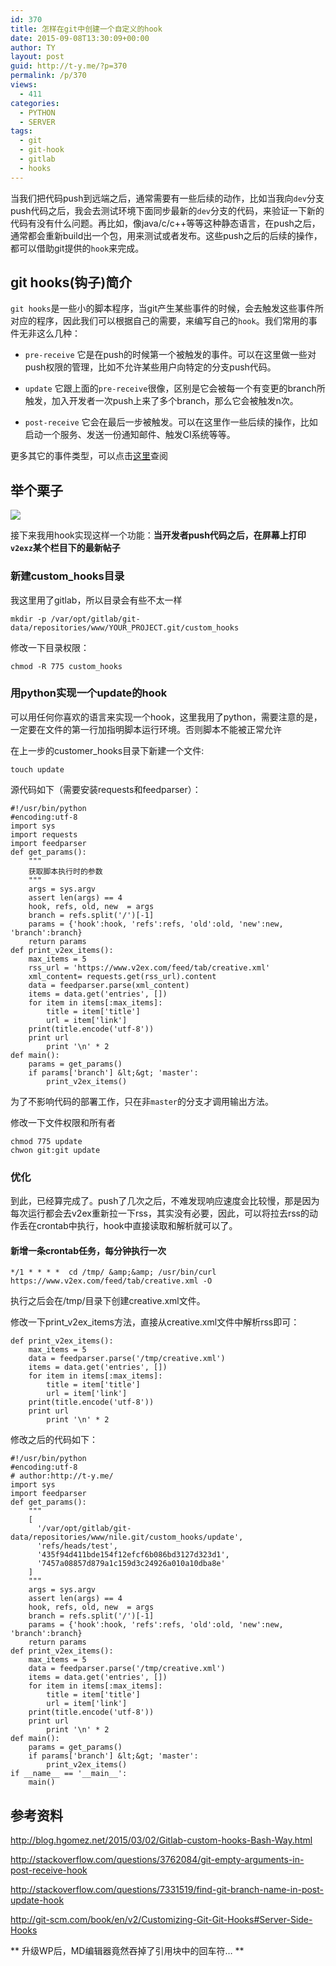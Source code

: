 ```yaml
---
id: 370
title: 怎样在git中创建一个自定义的hook
date: 2015-09-08T13:30:09+00:00
author: TY
layout: post
guid: http://t-y.me/?p=370
permalink: /p/370
views:
  - 411
categories:
  - PYTHON
  - SERVER
tags:
  - git
  - git-hook
  - gitlab
  - hooks
---
```

当我们把代码push到远端之后，通常需要有一些后续的动作，比如当我向`dev`分支push代码之后，我会去测试环境下面同步最新的`dev`分支的代码，来验证一下新的代码有没有什么问题。再比如，像java/c/c++等等这种静态语言，在push之后，通常都会重新build出一个包，用来测试或者发布。这些push之后的后续的操作，都可以借助git提供的`hook`来完成。

## git hooks(钩子)简介

`git hooks`是一些小的脚本程序，当git产生某些事件的时候，会去触发这些事件所对应的程序，因此我们可以根据自己的需要，来编写自己的`hook`。我们常用的事件无非这么几种：
  
* `pre-receive` 它是在push的时候第一个被触发的事件。可以在这里做一些对push权限的管理，比如不允许某些用户向特定的分支push代码。
  
* `update` 它跟上面的`pre-receive`很像，区别是它会被每一个有变更的branch所触发，加入开发者一次push上来了多个branch，那么它会被触发n次。
  
* `post-receive` 它会在最后一步被触发。可以在这里作一些后续的操作，比如启动一个服务、发送一份通知邮件、触发CI系统等等。
  
更多其它的事件类型，可以点击[这里](https://www.kernel.org/pub/software/scm/git/docs/githooks.html)查阅

## 举个栗子

![](http://tyblog.qiniudn.com/15-9-8/90323361.jpg)
  
接下来我用hook实现这样一个功能：**当开发者push代码之后，在屏幕上打印`v2exz`某个栏目下的最新帖子**

### 新建custom_hooks目录

我这里用了gitlab，所以目录会有些不太一样

    mkdir -p /var/opt/gitlab/git-data/repositories/www/YOUR_PROJECT.git/custom_hooks
    

修改一下目录权限：

    chmod -R 775 custom_hooks
    

### 用python实现一个update的hook

可以用任何你喜欢的语言来实现一个hook，这里我用了python，需要注意的是，一定要在文件的第一行加指明脚本运行环境。否则脚本不能被正常允许
  
在上一步的customer_hooks目录下新建一个文件:

    touch update
    

源代码如下（需要安装requests和feedparser）：

    #!/usr/bin/python
    #encoding:utf-8
    import sys
    import requests
    import feedparser
    def get_params():
        """
        获取脚本执行时的参数
        """
        args = sys.argv
        assert len(args) == 4
        hook, refs, old, new  = args
        branch = refs.split('/')[-1]
        params = {'hook':hook, 'refs':refs, 'old':old, 'new':new, 'branch':branch}
        return params
    def print_v2ex_items():
        max_items = 5
        rss_url = 'https://www.v2ex.com/feed/tab/creative.xml'
        xml_content= requests.get(rss_url).content
        data = feedparser.parse(xml_content)
        items = data.get('entries', [])
        for item in items[:max_items]:
            title = item['title']
            url = item['link']
        print(title.encode('utf-8'))
        print url
            print '\n' * 2
    def main():
        params = get_params()
        if params['branch'] &lt;&gt; 'master':
            print_v2ex_items()
    

为了不影响代码的部署工作，只在非`master`的分支才调用输出方法。
  
修改一下文件权限和所有者

    chmod 775 update
    chwon git:git update
    

### 优化

到此，已经算完成了。push了几次之后，不难发现响应速度会比较慢，那是因为每次运行都会去v2ex重新拉一下rss，其实没有必要，因此，可以将拉去rss的动作丢在crontab中执行，hook中直接读取和解析就可以了。

#### 新增一条crontab任务，每分钟执行一次

    */1 * * * *  cd /tmp/ &amp;&amp; /usr/bin/curl https://www.v2ex.com/feed/tab/creative.xml -O
    

执行之后会在/tmp/目录下创建creative.xml文件。
  
修改一下print\_v2ex\_items方法，直接从creative.xml文件中解析rss即可：

    def print_v2ex_items():
        max_items = 5
        data = feedparser.parse('/tmp/creative.xml')
        items = data.get('entries', [])
        for item in items[:max_items]:
            title = item['title']
            url = item['link']
        print(title.encode('utf-8'))
        print url
            print '\n' * 2
    

修改之后的代码如下：

    #!/usr/bin/python
    #encoding:utf-8
    # author:http://t-y.me/
    import sys
    import feedparser
    def get_params():
        """
        [
          '/var/opt/gitlab/git-data/repositories/www/nile.git/custom_hooks/update', 
          'refs/heads/test', 
          '435f94d411bde154f12efcf6b086bd3127d323d1', 
          '7457a08857d879a1c159d3c24926a010a10dba8e'
        ]
        """
        args = sys.argv
        assert len(args) == 4
        hook, refs, old, new  = args
        branch = refs.split('/')[-1]
        params = {'hook':hook, 'refs':refs, 'old':old, 'new':new, 'branch':branch}
        return params
    def print_v2ex_items():
        max_items = 5
        data = feedparser.parse('/tmp/creative.xml')
        items = data.get('entries', [])
        for item in items[:max_items]:
            title = item['title']
            url = item['link']
        print(title.encode('utf-8'))
        print url
            print '\n' * 2
    def main():
        params = get_params()
        if params['branch'] &lt;&gt; 'master':
            print_v2ex_items()
    if __name__ == '__main__':
        main()
    

## 参考资料

http://blog.hgomez.net/2015/03/02/Gitlab-custom-hooks-Bash-Way.html
  
http://stackoverflow.com/questions/3762084/git-empty-arguments-in-post-receive-hook
  
http://stackoverflow.com/questions/7331519/find-git-branch-name-in-post-update-hook
  
http://git-scm.com/book/en/v2/Customizing-Git-Git-Hooks#Server-Side-Hooks

\*\* 升级WP后，MD编辑器竟然吞掉了引用块中的回车符&#8230; \*\*